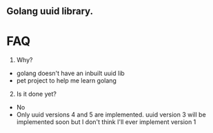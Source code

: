## Golang uuid library.


# FAQ
1. Why?         
* golang doesn't have an inbuilt uuid lib
* pet project to help me learn golang
2. Is it done yet?             
* No
* Only uuid versions 4 and 5 are implemented. uuid version 3 will be implemented soon 
but I don't think I'll ever implement version 1
